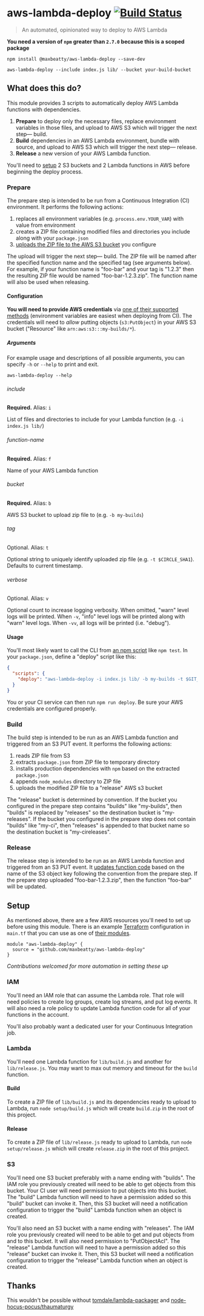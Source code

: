 # aws-lambda-deploy [![Build Status](https://travis-ci.org/maxbeatty/aws-lambda-deploy.svg)](https://travis-ci.org/maxbeatty/aws-lambda-deploy)

> An automated, opinionated way to deploy to AWS Lambda

**You need a version of `npm` greater than `2.7.0` because this is a scoped package**

```
npm install @maxbeatty/aws-lambda-deploy --save-dev
```

```
aws-lambda-deploy --include index.js lib/ --bucket your-build-bucket
```

## What does this do?

This module provides 3 scripts to automatically deploy AWS Lambda functions with dependencies.

1. **Prepare** to deploy only the necessary files, replace environment variables in those files, and upload to AWS S3 which will trigger the next step— build.
2. **Build** dependencies in an AWS Lambda environment, bundle with source, and upload to AWS S3 which will trigger the next step— release.
3. **Release** a new version of your AWS Lambda function.

You'll need to [setup](#setup) 2 S3 buckets and 2 Lambda functions in AWS before beginning the deploy process.

### Prepare

The prepare step is intended to be run from a Continuous Integration (CI) environment. It performs the following actions:

1. replaces all environment variables (e.g. `process.env.YOUR_VAR`) with value from environment
2. creates a ZIP file containing modified files and directories you include along with your `package.json`
3. [uploads the ZIP file to the AWS S3 bucket](http://docs.aws.amazon.com/AWSJavaScriptSDK/latest/AWS/S3.html#upload-property) you configure

The upload will trigger the next step— build. The ZIP file will be named after the specified function name and the specified tag (see arguments below). For example, if your function name is "foo-bar" and your tag is "1.2.3" then the resulting ZIP file would be named "foo-bar-1.2.3.zip". The function name will also be used when releasing.

#### Configuration

**You will need to provide AWS credentials** via [one of their supported methods](http://docs.aws.amazon.com/AWSJavaScriptSDK/guide/node-configuring.html) (environment variables are easiest when deploying from CI). The credentials will need to _allow_ putting objects (`s3:PutObject`) in your AWS S3 bucket ("Resource" like `arn:aws:s3:::my-builds/*`).

##### Arguments

For example usage and descriptions of all possible arguments, you can specify `-h` or `--help` to print and exit.

```
aws-lambda-deploy --help
```

###### include

**Required.** Alias: `i`

List of files and directories to include for your Lambda function (e.g. `-i index.js lib/`)

###### function-name

**Required.** Alias: `f`

Name of your AWS Lambda function

###### bucket

**Required.** Alias: `b`

AWS S3 bucket to upload zip file to (e.g. `-b my-builds`)

###### tag

Optional. Alias: `t`

Optional string to uniquely identify uploaded zip file (e.g. `-t $CIRCLE_SHA1`). Defaults to current timestamp.

###### verbose

Optional. Alias: `v`

Optional count to increase logging verbosity. When omitted, "warn" level logs will be printed. When `-v`, "info" level logs will be printed along with "warn" level logs. When `-vv`, all logs will be printed (i.e. "debug").

#### Usage

You'll most likely want to call the CLI from [an npm script](https://docs.npmjs.com/misc/scripts) like `npm test`. In your `package.json`, define a "deploy" script like this:

```json
{
  "scripts": {
    "deploy": "aws-lambda-deploy -i index.js lib/ -b my-builds -t $GIT_TAG_NAME"
  }
}
```

You or your CI service can then run `npm run deploy`. Be sure your AWS credentials are configured properly.

### Build

The build step is intended to be run as an AWS Lambda function and triggered from an S3 PUT event. It performs the following actions:

1. reads ZIP file from S3
2. extracts `package.json` from ZIP file to temporary directory
3. installs production dependencies with `npm` based on the extracted `package.json`
4. appends `node_modules` directory to ZIP file
5. uploads the modified ZIP file to a "release" AWS s3 bucket

The "release" bucket is determined by convention. If the bucket you configured in the prepare step contains "builds" like "my-builds", then "builds" is replaced by "releases" so the destination bucket is "my-releases". If the bucket you configured in the prepare step does not contain "builds" like "my-ci", then "releases" is appended to that bucket name so the destination bucket is "my-cireleases".

### Release

The release step is intended to be run as an AWS Lambda function and triggered from an S3 PUT event. It [updates function code](http://docs.aws.amazon.com/AWSJavaScriptSDK/latest/AWS/Lambda.html#updateFunctionCode-property) based on the name of the S3 object key following the convention from the prepare step. If the prepare step uploaded "foo-bar-1.2.3.zip", then the function "foo-bar" will be updated.

## Setup

As mentioned above, there are a few AWS resources you'll need to set up before using this module. There is an example [Terraform](https://www.terraform.io/) configuration in `main.tf` that you can use as one of [their modules](https://www.terraform.io/docs/modules/usage.html).

```
module "aws-lambda-deploy" {
  source = "github.com/maxbeatty/aws-lambda-deploy"
}
```

_Contributions welcomed for more automation in setting these up_

### IAM

You'll need an IAM role that can assume the Lambda role. That role will need policies to create log groups, create log streams, and put log events. It will also need a role policy to update Lambda function code for all of your functions in the account.

You'll also probably want a dedicated user for your Continuous Integration job.

### Lambda

You'll need one Lambda function for `lib/build.js` and another for `lib/release.js`. You may want to max out memory and timeout for the `build` function.

#### Build

To create a ZIP file of `lib/build.js` and its dependencies ready to upload to Lambda, run `node setup/build.js` which will create `build.zip` in the root of this project.

#### Release

To create a ZIP file of `lib/release.js` ready to upload to Lambda, run `node setup/release.js` which will create `release.zip` in the root of this project.

### S3

You'll need one S3 bucket preferably with a name ending with "builds". The IAM role you previously created will need to be able to get objects from this bucket. Your CI user will need permission to put objects into this bucket. The "build" Lambda function will need to have a permission added so this "build" bucket can invoke it. Then, this S3 bucket will need a notification configuration to trigger the "build" Lambda function when an object is created.

You'll also need an S3 bucket with a name ending with "releases". The IAM role you previously created will need to be able to get and put objects from and to this bucket. It will also need permission to "PutObjectAcl". The "release" Lambda function will need to have a permission added so this "release" bucket can invoke it. Then, this S3 bucket will need a notification configuration to trigger the "release" Lambda function when an object is created.

## Thanks

This wouldn't be possible without [tomdale/lambda-packager](https://github.com/tomdale/lambda-packager) and [node-hocus-pocus/thaumaturgy](https://github.com/node-hocus-pocus/thaumaturgy)
